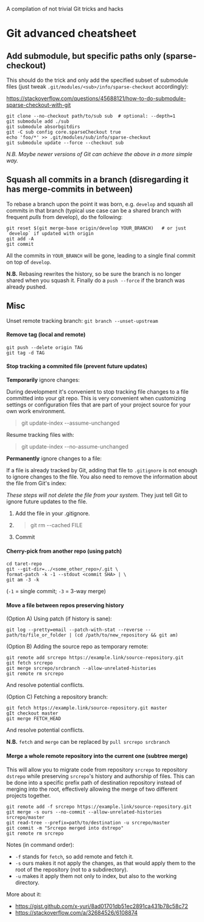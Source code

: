 A compilation of not trivial Git tricks and hacks

# Git advanced cheatsheet

## Add submodule, but specific paths only (sparse-checkout)

This should do the trick and only add the specified subset of submodule files (just tweak `.git/modules/<sub>/info/sparse-checkout` accordingly):

https://stackoverflow.com/questions/45688121/how-to-do-submodule-sparse-checkout-with-git

```console
git clone --no-checkout path/to/sub sub  # optional: --depth=1
git submodule add ./sub
git submodule absorbgitdirs
git -C sub config core.sparseCheckout true
echo 'foo/*' >> .git/modules/sub/info/sparse-checkout
git submodule update --force --checkout sub
```
*N.B. Maybe newer versions of Git can achieve the above in a more simple way.*

## Squash all commits in a branch (disregarding it has merge-commits in between)

To rebase a branch upon the point it was born, e.g. `develop` and squash all commits in that branch
(typical use case can be a shared branch with frequent _pulls_ from develop), do the following:

```shell
git reset $(git merge-base origin/develop YOUR_BRANCH)   # or just `develop` if updated with origin
git add -A
git commit
```

All the commits in `YOUR_BRANCH` will be gone, leading to a single final commit on top of `develop`.

**N.B.** Rebasing rewrites the history, so be sure the branch is no longer shared when you squash
it. Finally do a `push --force` if the branch was already pushed.

## Misc

Unset remote tracking branch: `git branch --unset-upstream`

#### Remove tag (local and remote)
```shell script
git push --delete origin TAG
git tag -d TAG
```

#### Stop tracking a commited file (prevent future updates)

**Temporarily** ignore changes:

During development it's convenient to stop tracking file changes to a file committed into your git repo. This is very
convenient when customizing settings or configuration files that are part of your project source for your own work
environment.

> git update-index --assume-unchanged <file>

Resume tracking files with:

> git update-index --no-assume-unchanged <file>

**Permanently** ignore changes to a file:

If a file is already tracked by Git, adding that file to `.gitignore` is not enough to ignore changes to the file.
You also need to remove the information about the file from Git's index:

_These steps will not delete the file from your system._ They just tell Git to ignore future updates to the file.

1. Add the file in your .gitignore.
1. > git rm --cached FILE
1. Commit


#### Cherry-pick from another repo (using patch)

```shell script
cd taret-repo
git --git-dir=../<some_other_repo>/.git \
format-patch -k -1 --stdout <commit SHA> | \
git am -3 -k
```

(`-1` = single commit; `-3` = 3-way merge)

#### Move a file between repos preserving history

(Option A) Using patch (if history is sane):
```shell script
git log --pretty=email --patch-with-stat --reverse -- path/to/file_or_folder | (cd /path/to/new_repository && git am)
```

(Option B) Adding the source repo as temporary remote:
```shell script
git remote add srcrepo https://example.link/source-repository.git
git fetch srcrepo
git merge srcrepo/srcbranch --allow-unrelated-histories
git remote rm srcrepo
```
And resolve potential conflicts.

(Option C) Fetching a repository branch:

```
git fetch https://example.link/source-repository.git master
gIt checkout master
git merge FETCH_HEAD
```
And resolve potential conflicts.

**N.B.** `fetch` and `merge` can be replaced by `pull srcrepo srcbranch`

#### Merge a whole remote repository into the current one (subtree merge)

This will allow you to migrate code from repository `srcrepo` to repository `dstrepo` while
preserving `srcrepo`'s history and authorship of files. This can be done into a specific prefix path
of destination repository instead of merging into the root, effectively allowing the merge of two
different projects together.

```shell script
git remote add -f srcrepo https://example.link/source-repository.git
git merge -s ours --no-commit --allow-unrelated-histories srcrepo/master
git read-tree --prefix=path/to/destination -u srcrepo/master
git commit -m "Srcrepo merged into dstrepo"
git remote rm srcrepo
```

Notes (in command order):
  * `-f` stands for `fetch`, so add remote and fetch it.
  * `-s` ours makes it not apply the changes, as that would apply them to the root of the repository
    (not to a subdirectory).
  * `-u` makes it apply them not only to index, but also to the working directory.

More about it:
  * https://gist.github.com/x-yuri/8ad01701db51ec2891ca431b78c58c72
  * https://stackoverflow.com/a/32684526/6108874
